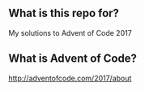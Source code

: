 ## What is this repo for?
My solutions to Advent of Code 2017

## What is Advent of Code?
http://adventofcode.com/2017/about
